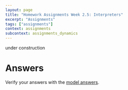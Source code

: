 ```yaml
---
layout: page
title: "Homework Assignments Week 2.5: Interpreters"
excerpt: "Assignments"
tags: ["assignments"]
context: assignments
subcontext: assignments_dynamics
---
```


under construction

# Answers

Verify your answers with the [model answers](answers).
